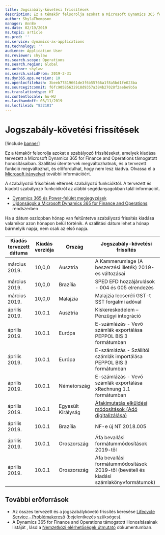 ```yaml
---
title: Jogszabály-követési frissítések
description: Ez a témakör felsorolja azokat a Microsoft Dynamics 365 for Finance and Operations tervezett és kiadott szabályozói frissítéseit.
author: ShylaThompson
manager: AnnBe
ms.date: 02/19/2019
ms.topic: article
ms.prod: ''
ms.service: dynamics-ax-applications
ms.technology: ''
audience: Application User
ms.reviewer: shylaw
ms.search.scope: Operations
ms.search.region: Global
ms.author: shylaw
ms.search.validFrom: 2019-3-31
ms.dyn365.ops.version: 10
ms.openlocfilehash: 3beeb77819661de3f6b55766a1f8a5bd1fe023ba
ms.sourcegitcommit: f6fc90585632918d9357a384b27028f2aebe9b5a
ms.translationtype: HT
ms.contentlocale: hu-HU
ms.lasthandoff: 03/11/2019
ms.locfileid: "832101"
---
```

# <a name="regulatory-updates"></a>Jogszabály-követési frissítések

[!include [banner](../includes/banner.md)]

Ez a témakör felsorolja azokat a szabályozó frissítéseket, amelyek kiadása tervezett a Microsoft Dynamics 365 for Finance and Operations támogatott honosításaiban. Szállítási ütemtervek megváltozhatnak, és a tervezett funkció megváltozhat, és előfordulhat, hogy nem lesz kiadva. Olvassa el a [Microsoft irányelvet](https://go.microsoft.com/fwlink/p/?linkid=2007332) további információért. 

A szabályozói frissítések eltérnek szabályozó funkcióktól. A tervezett és kiadott szabályozó funkciókról az alábbi segédanyagokban talál információt.

- [Dynamics 365 és Power-felület megjegyzések](https://docs.microsoft.com/business-applications-release-notes/index)
- [Újdonságok a Microsoft Dynamics 365 for Finance and Operations](../../fin-and-ops/get-started/whats-new-changed.md) rendszerben

Ha a dátum oszlopban hónap van feltűntetve szabályozó frissítés kiadása valamikor azon hónapon belül történik. A szállítási dátum lehet a hónap bármelyik napja, nem csak az első napja.

|Kiadás tervezett dátuma|Kiadás verziója|Ország|Jogszabály-követési frissítés|
|--------------------|---------------|-------|-------|
|      március 2019.          |   10,0,0      | Ausztria      |   A Kammerumlage (A beszerzési illeték) 2019-es változásai    |
|      március 2019.          |   10,0,0      |   Brazília    |     SPED EFD hozzájárulások - 004 és 005 elrendezés  |
|      március 2019.          |   10,0,0      |    Malajzia     |Malajzia lecseréli GST-t SST forgalmi adóval        |
|      április 2019.          |   10.0.1      |    Ausztria     |Kiskereskedelem – Pénzügyi integráció         |
|      április 2019.          |   10.0.1      |    Európa     |E-számlázás - Vevő számlák exportálása PEPPOL BIS 3 formátumban         |
|      április 2019.          |   10.0.1      |    Európa     |E-számlázás - Szállítói számlák importálása PEPPOL BIS 3 formátumban         |
|      április 2019.          |   10.0.1      |   Németország     |E-számlázás - Vevő számlák exportálása xRechnung 1.1 formátumban         |
|      április 2019.          |   10.0.1      |    Egyesült Királyság     |[Áfakimutatás elküldési módosítások (Adó digitalizálása)](emea-gbr-mtd-vat-integration.md)    |    
|      április 2019.          |   10.0.1      |    Brazília     |NF-e új NT 2018.005         |
|      április 2019.          |   10.0.1      |    Oroszország     |Áfa bevallási formátummódosítások 2019-től         |
|      április 2019.          |   10.0.1      |    Oroszország     |Áfa bevallási formátummódosítások 2019-től (bevételi és kiadási számlakönyvformátumok)  |

## <a name="additional-resources"></a>További erőforrások
- Az összes tervezett és a jogszabálykövető frissítés keresése [Lifecycle Service - Problémakereső](https://lcs.dynamics.com/Logon/Index) (bejelentkezés szükséges).
- A Dynamics 365 for Finance and Operations támogatott Honosításainak listáját , lásd a [Nemzetközi elérhetőségek útmutató](https://aka.ms/dynamics_365_international_availability_deck) dokumentumban.

